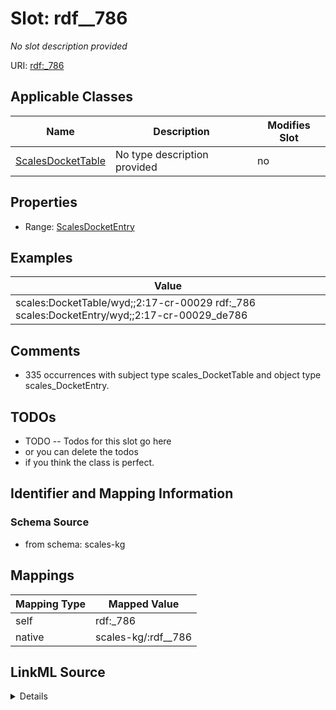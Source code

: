 

# Slot: rdf__786


_No slot description provided_





URI: [rdf:_786](http://www.w3.org/1999/02/22-rdf-syntax-ns#_786)



<!-- no inheritance hierarchy -->





## Applicable Classes

| Name | Description | Modifies Slot |
| --- | --- | --- |
| [ScalesDocketTable](../classes/ScalesDocketTable.md) | No type description provided |  no  |







## Properties

* Range: [ScalesDocketEntry](../classes/ScalesDocketEntry.md)






## Examples

| Value |
| --- |
| scales:DocketTable/wyd;;2:17-cr-00029 rdf:_786 scales:DocketEntry/wyd;;2:17-cr-00029_de786 |

## Comments

* 335 occurrences with subject type scales_DocketTable and object type scales_DocketEntry.

## TODOs

* TODO -- Todos for this slot go here
* or you can delete the todos
* if you think the class is perfect.

## Identifier and Mapping Information







### Schema Source


* from schema: scales-kg




## Mappings

| Mapping Type | Mapped Value |
| ---  | ---  |
| self | rdf:_786 |
| native | scales-kg/:rdf__786 |




## LinkML Source

<details>
```yaml
name: rdf__786
description: No slot description provided
todos:
- TODO -- Todos for this slot go here
- or you can delete the todos
- if you think the class is perfect.
comments:
- 335 occurrences with subject type scales_DocketTable and object type scales_DocketEntry.
examples:
- value: scales:DocketTable/wyd;;2:17-cr-00029 rdf:_786 scales:DocketEntry/wyd;;2:17-cr-00029_de786
from_schema: scales-kg
rank: 1000
slot_uri: rdf:_786
alias: rdf__786
domain_of:
- scales_DocketTable
range: scales_DocketEntry

```
</details>